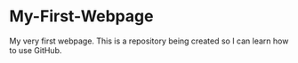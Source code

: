 # My-First-Webpage
My very first webpage. This is a repository being created so I can learn how to use GitHub.
